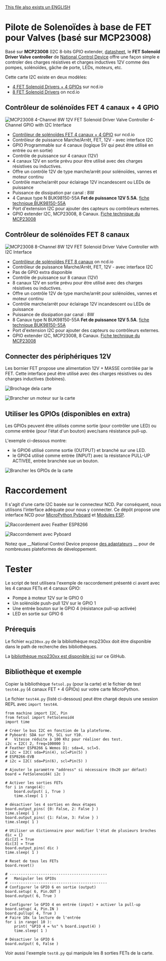 [This file also exists un ENGLISH](readme_ENG.md)

# Pilote de Solenoïdes à base de FET pour Valves (basé sur MCP23008)
Basé sur __MCP23008__ (I2C 8-bits GPIO extender, [datasheet](https://ww1.microchip.com/downloads/en/DeviceDoc/21919e.pdf), le __FET Solenoïd Driver Valve controller__ de [National Control Device](https://store.ncd.io) offre une façon simple e controler des charges résistives et charges inductives 12V comme des pompes, solénoïdes, gâche de porte, LEDs, moteurs, etc.

Cette carte I2C existe en deux modèles:
* [4 FET Solenoïd Drivers + 4 GPIOs](https://store.ncd.io/product/mcp23008-4-channel-8w-12v-fet-solenoid-driver-valve-controller-4-channel-gpio-with-i2c-interface/) sur ncd.io
* [8 FET Solenoïd Drivers](https://store.ncd.io/product/mcp23008-8-channel-8w-12v-fet-solenoid-driver-valve-controller-with-i2c-interface/) on ncd.io

## Contrôleur de solénoïdes FET 4 canaux + 4 GPIO
![MCP23008 4-Channel 8W 12V FET Solenoid Driver Valve Controller 4-Channel GPIO with I2C Interface](docs/_static/ncd-fetsol-4channel.jpg)

* [Contrôleur de solénoïdes FET 4 canaux + 4 GPIO](https://store.ncd.io/product/mcp23008-4-channel-8w-12v-fet-solenoid-driver-valve-controller-4-channel-gpio-with-i2c-interface/) sur ncd.io
* Contrôleur de puissance Marche/Arrêt, FET, 12V - avec interface I2C
* GPIO Programmable sur 4 canaux (logique 5V qui peut être utilisé en entrée ou en sortie)
* Contrôle de puissance sur 4 canaux (12V)
 * 4 canaux 12V en sortie prévu pour être utilisé avec des charges résistives ou inductives.
 * Offre un contrôle 12V de type marche/arrêt pour solénoïdes, vannes et moteur continu
 * Contrôle marche/arrêt pour éclairage 12V incandescent ou LEDs de puissance
 * Puissance de dissipation par canal : 8W
 * 4 Canaux type N BUK98150-55A __Fet de puissance 12V 5.5A__. [fiche technique BUK98150-55A](https://www.nexperia.com/products/mosfets/automotive-mosfets/BUK98150-55A.html)
* Port d'extension I2C pour ajouter des capteurs ou contrôleurs externes.
* GPIO extender I2C, MCP23008, 8 Canaux. [Fiche technique du MCP23008](https://ww1.microchip.com/downloads/en/DeviceDoc/21919e.pdf)

## Contrôleur de solénoïdes FET 8 canaux
![MCP23008 8-Channel 8W 12V FET Solenoid Driver Valve Controller with I2C Interface](docs/_static/ncd-fetsol-8channel.jpg)

* [Contrôleur de solénoïdes FET 8 canaux](https://store.ncd.io/product/mcp23008-8-channel-8w-12v-fet-solenoid-driver-valve-controller-with-i2c-interface/) on ncd.io
* Contrôleur de puissance Marche/Arrêt, FET, 12V - avec interface I2C
* Pas de GPIO extra disponible
* Contrôle de puissance sur 8 canaux (12V)
 * 8 canaux 12V en sortie prévu pour être utilisé avec des charges résistives ou inductives.
 * Offre un contrôle 12V de type marche/arrêt pour solénoïdes, vannes et moteur continu
 * Contrôle marche/arrêt pour éclairage 12V incandescent ou LEDs de puissance
 * Puissance de dissipation par canal : 8W
 * 8 Canaux type N BUK98150-55A __Fet de puissance 12V 5.5A__. [fiche technique BUK98150-55A](https://www.nexperia.com/products/mosfets/automotive-mosfets/BUK98150-55A.html)
 * Port d'extension I2C pour ajouter des capteurs ou contrôleurs externes.
 * GPIO extender I2C, MCP23008, 8 Canaux. [Fiche technique du MCP23008](https://ww1.microchip.com/downloads/en/DeviceDoc/21919e.pdf)

## Connecter des périphériques 12V

Les bornier FET propose une alimentation 12V + MASSE contrôlée par le FET. Cette interface peut être utilisé avec des charges résistives ou des charges inductives (bobines).

![Brochage dela carte](docs/_static/pinout.jpg)

![Brancher un moteur sur la carte](docs/_static/wiring-motor.jpg)

## Utiliser les GPIOs (disponibles en extra)

Les GPIOs peuvent être utilisés comme sortie (pour contrôler une LED) ou comme entrée (pour l'état d'un bouton) avec/sans résistance pull-up.

L'exemple ci-dessous montre:
* le GPIO6 utilisé comme sortie (OUTPUT) et branché sur une LED.
* le GPIO4 utilisé comme entrée (INPUT) avec la résistance PULL-UP ACTIVEE, entrée branchée sue un bouton.

![Brancher les GPIOs de la carte](docs/_static/wiring-gpio.jpg)

# Raccordement

Il s'agit d'une carte I2C basée sur le connecteur NCD. Par conséquent, nous utilisons l'interface adéquate pour nous y connecter. Ce dépôt propose une interface NCD pour [MicroPython Pyboard](https://github.com/mchobby/pyboard-driver/tree/master/NCD) et [Modules ESP](../NCD/readme.md).

![Raccordement avec Feather ESP8266](../NCD/ncd_feather.png)

![Raccorrdement avec Pyboard](docs/_static/ncd_fetsol_to_pyboard.jpg)

Notez que __National Control Device propose [des adaptateurs](https://store.ncd.io/shop/?fwp_product_type=adapters) __ pour de nombreuses plateformes de développement.

# Tester

Le script de test utilisera l'exemple de raccordement présenté ci avant avec les 4 canaux FETs et 4 canaux GPIO:
* Pompe à moteur 12V sur le GPIO 0
* Un solénoïde push-pull 12V sur le GPIO 1
* Une entrée bouton sur le GPIO 4 (résistance pull-up activée)
* LED en sortie sur GPIO 6

## Prérequis

Le fichier `mcp230xx.py` de la bibliothèque mcp230xx doit être disponible dans le path de recherche des bibliothèques.

La [bibliothèque mcp230xx est disponible ici](../mcp230xx/readme.md) sur ce GitHub.

## Bibliothèque et exemple

Copier la bibliothèque `fetsol.py` (pour la carte) et le fichier de test `test44.py` (4 canaux FET + 4 GPIOs) sur votre carte MicroPython.

Le fichier `test44.py` (listé ci-dessous) peut être chargé depuis une session REPL avec `import test44`.

```
from machine import I2C, Pin
from fetsol import FetSolenoid4
import time

# Créer le bus I2C en fonction de la plateforme.
# Pyboard: SDA sur Y9, SCL sur Y10.
#   Vitesse réduite à 100 Khz pour réaliser des test.
i2c = I2C( 2, freq=100000 )
# Feather ESP8266 & Wemos D1: sda=4, scl=5.
# i2c = I2C( sda=Pin(4), scl=Pin(5) )
# ESP8266-EVB
# i2c = I2C( sda=Pin(6), scl=Pin(5) )

# Ajouter le paramètre "address" si nécessaire (0x20 par défaut)
board = FetSolenoid4( i2c )

# Activer les sorties FETs
for i in range(4):
	board.output( i, True )
	time.sleep( 1 )

# désactiver les 4 sorties en deux étapes
board.output_pins( {0: False, 2: False } )
time.sleep( 1 )
board.output_pins( {1: False, 3: False } )
time.sleep( 1 )

# Utiliser un dictionnaire pour modifier l'état de plusieurs broches
dic = {}
dic[2] = True
dic[3] = True
board.output_pins( dic )
time.sleep( 1 )

# Reset de tous les FETs
board.reset()

# --------------------------------------------
#   Manipuler les GPIOs
# --------------------------------------------
# Configurer le GPIO 6 en sortie (output)
board.setup( 6, Pin.OUT )
board.output( 6, True )

# Configurer le GPIO 4 en entrée (input) + activer la pull-up
board.setup( 4, Pin.IN )
board.pullup( 4, True )
# Faire 10x la lecture de l'entrée
for i in range( 10 ):
	print( "GPIO 4 = %s" % board.input(4) )
	time.sleep( 1 )

# Désactiver le GPIO 6
board.output( 6, False )
```
Voir aussi l'exemple `test8.py` qui manipule les 8 sorties FETs de la carte.
